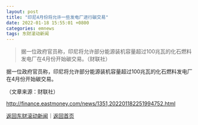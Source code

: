 ```yaml
---
layout: post
title: "印尼4月份将允许一些发电厂进行碳交易"
date: 2022-01-18 15:55:01 +0800
categories: emnews
tags: 东财滚动新闻
---
```

> 据一位政府官员称，印尼将允许部分能源装机容量超过100兆瓦的化石燃料发电厂在4月份开始碳交易。（财联社）

<p>据一位政府官员称，印尼将允许部分能源装机容量超过100兆瓦的化石燃料发电厂在4月份开始碳交易。</p><p class="em_media">（文章来源：财联社）</p>

<http://finance.eastmoney.com/news/1351,202201182251994752.html>

[返回东财滚动新闻](//finews.withounder.com/emnews/)｜[返回首页](//finews.withounder.com/)
